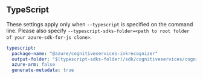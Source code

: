 ## TypeScript

These settings apply only when `--typescript` is specified on the command line.
Please also specify `--typescript-sdks-folder=<path to root folder of your azure-sdk-for-js clone>`.

```yaml $(typescript)
typescript:  
  package-name: "@azure/cognitiveservices-inkrecognizer"
  output-folder: "$(typescript-sdks-folder)/sdk/cognitiveservices/cognitiveservices-inkrecognizer"
  azure-arm: false
  generate-metadata: true
```
